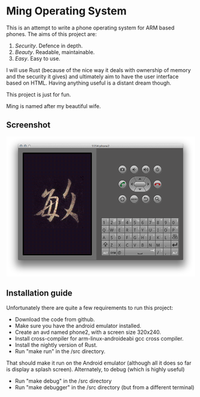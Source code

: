 # Ming Operating System

This is an attempt to write a phone operating system for ARM based
phones. The aims of this project are:

1. *Security*. Defence in depth.
2. *Beauty*. Readable, maintainable.
3. *Easy*. Easy to use.

I will use Rust (because of the nice way it deals with ownership of
memory and the security it gives) and ultimately aim to have the user
interface based on HTML. Having anything useful is a distant dream
though.

This project is just for fun.

Ming is named after my beautiful wife.

## Screenshot

![Screenshot of the splash screen](documentation/screenshot-2014-12-13.png)

## Installation guide

Unfortunately there are quite a few requirements to run this project:

- Download the code from github.
- Make sure you have the android emulator installed.
- Create an avd named phone2, with a screen size 320x240.
- Install cross-compiler for arm-linux-androideabi gcc cross compiler.
- Install the nightly version of Rust.
- Run "make run" in the /src directory.

That should make it run on the Android emulator (although all it does so far is display a splash screen). Alternately, to debug (which is highly useful)

- Run "make debug" in the /src directory
- Run "make debugger" in the /src directory (but from a different terminal)